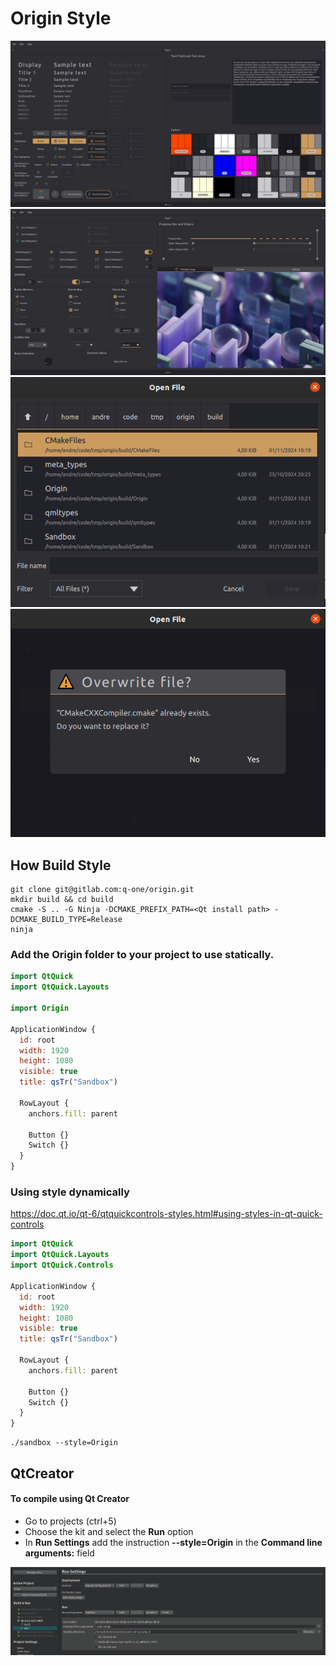 # Origin Style

![](docs/images/OriginStyle1.png)
![](docs/images/OriginStyle2.png)
![](docs/images/OriginStyle-FileDialog.png)
![](docs/images/OriginStyle-FileDialog-Confirmation.png)

## How Build Style

``` shell
git clone git@gitlab.com:q-one/origin.git
mkdir build && cd build
cmake -S .. -G Ninja -DCMAKE_PREFIX_PATH=<Qt install path> -DCMAKE_BUILD_TYPE=Release 
ninja
```

### Add the Origin folder to your project to use statically.

``` qml  
import QtQuick
import QtQuick.Layouts

import Origin

ApplicationWindow {
  id: root
  width: 1920
  height: 1080
  visible: true
  title: qsTr("Sandbox")

  RowLayout {
    anchors.fill: parent
    
    Button {}
    Switch {}
  }
}
```


### Using style dynamically
<https://doc.qt.io/qt-6/qtquickcontrols-styles.html#using-styles-in-qt-quick-controls>

``` qml  
import QtQuick
import QtQuick.Layouts
import QtQuick.Controls

ApplicationWindow {
  id: root
  width: 1920
  height: 1080
  visible: true
  title: qsTr("Sandbox")

  RowLayout {
    anchors.fill: parent
    
    Button {}
    Switch {}
  }
}
```

``` shell
./sandbox --style=Origin
```

## QtCreator

#### To compile using Qt Creator
+ Go to projects (ctrl+5)
+ Choose the kit and select the **Run** option
+ In **Run Settings** add the instruction **--style=Origin** in the **Command line arguments:** field

![Qt Creator](docs/images/QtCreator-run-style-origin.png)
